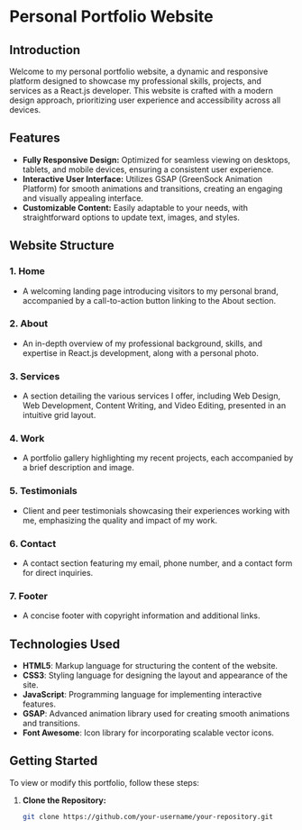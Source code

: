 # Personal Portfolio Website

## Introduction
Welcome to my personal portfolio website, a dynamic and responsive platform designed to showcase my professional skills, projects, and services as a React.js developer. This website is crafted with a modern design approach, prioritizing user experience and accessibility across all devices.

## Features
- **Fully Responsive Design:** Optimized for seamless viewing on desktops, tablets, and mobile devices, ensuring a consistent user experience.
- **Interactive User Interface:** Utilizes GSAP (GreenSock Animation Platform) for smooth animations and transitions, creating an engaging and visually appealing interface.
- **Customizable Content:** Easily adaptable to your needs, with straightforward options to update text, images, and styles.

## Website Structure
### 1. **Home**
   - A welcoming landing page introducing visitors to my personal brand, accompanied by a call-to-action button linking to the About section.

### 2. **About**
   - An in-depth overview of my professional background, skills, and expertise in React.js development, along with a personal photo.

### 3. **Services**
   - A section detailing the various services I offer, including Web Design, Web Development, Content Writing, and Video Editing, presented in an intuitive grid layout.

### 4. **Work**
   - A portfolio gallery highlighting my recent projects, each accompanied by a brief description and image.

### 5. **Testimonials**
   - Client and peer testimonials showcasing their experiences working with me, emphasizing the quality and impact of my work.

### 6. **Contact**
   - A contact section featuring my email, phone number, and a contact form for direct inquiries.

### 7. **Footer**
   - A concise footer with copyright information and additional links.

## Technologies Used
- **HTML5**: Markup language for structuring the content of the website.
- **CSS3**: Styling language for designing the layout and appearance of the site.
- **JavaScript**: Programming language for implementing interactive features.
- **GSAP**: Advanced animation library used for creating smooth animations and transitions.
- **Font Awesome**: Icon library for incorporating scalable vector icons.

## Getting Started
To view or modify this portfolio, follow these steps:

1. **Clone the Repository:**
   ```bash
   git clone https://github.com/your-username/your-repository.git
